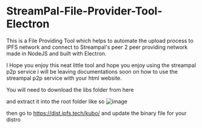 # StreamPal-File-Provider-Tool-Electron
This is a File Providing Tool which helps to automate the upload process to IPFS network and connect to Streampal's peer 2 peer providing network made in NodeJS and built with Electron.

I Hope you enjoy this neat little tool and hope you enjoy using the streampal p2p service i will be leaving documentations soon on how to use the streampal p2p service with your html website.


You will need to download the libs folder from here

and extract it into the root folder like so
![image](https://github.com/john1234brown/StreamPal-File-Provider-Tool-Electron/assets/8825800/677c92c8-58ed-43c8-809a-b8476bbca934)

then go to https://dist.ipfs.tech/kubo/
and update the binary file for your distro
